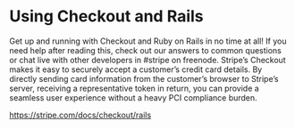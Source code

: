 # Using Checkout and Rails
Get up and running with Checkout and Ruby on Rails in no time at all! If you need help after reading this, check out our answers to common questions or chat live with other developers in #stripe on freenode.
Stripe’s Checkout makes it easy to securely accept a customer’s credit card details. By directly sending card information from the customer’s browser to Stripe’s server, receiving a representative token in return, you can provide a seamless user experience without a heavy PCI compliance burden.

https://stripe.com/docs/checkout/rails
